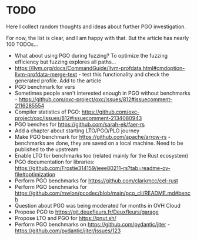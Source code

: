 # TODO

Here I collect random thoughts and ideas about further PGO investigation.

For now, the list is clear, and I am happy with that. But the article has nearly 100 TODOs...

* What about using PGO during fuzzing? To optimize the fuzzing efficiency but fuzzing explores all paths...
* <https://llvm.org/docs/CommandGuide/llvm-profdata.html#cmdoption-llvm-profdata-merge-text> - test this functionality and check the generated profile. Add to the article
* PGO benchmark for vers
* Sometimes people aren't interested enough in PGO without benchmarks - <https://github.com/oxc-project/oxc/issues/812#issuecomment-2116285554>
* Compiler statistics of PGO: <https://github.com/oxc-project/oxc/issues/812#issuecomment-2134080943>
* PGO benches for <https://github.com/sarah-ek/faer-rs>
* Add a chapter about starting LTO/PGO/PLO journey
* Make PGO benchmark for <https://github.com/apache/arrow-rs> - benchmarks are done, they are saved on a local machine. Need to be published to the upstream
* Enable LTO for benchmarks too (related mainly for the Rust ecosystem)
* PGO documentation for libraries: https://github.com/Frostie314159/ieee80211-rs?tab=readme-ov-file#optimization
* Perform PGO benchmarks for https://github.com/clarkmcc/cel-rust
* Perform PGO benchmarks for https://github.com/mwlon/pcodec/blob/main/pco_cli/README.md#bench
* Question about PGO was being moderated for months in OVH Cloud
* Propose PGO to https://git.deuxfleurs.fr/Deuxfleurs/garage
* Propose LTO and PGO for https://pnut.sh/
* Perform PGO benchmarks on https://github.com/pydantic/jiter - https://github.com/pydantic/jiter/issues/123
